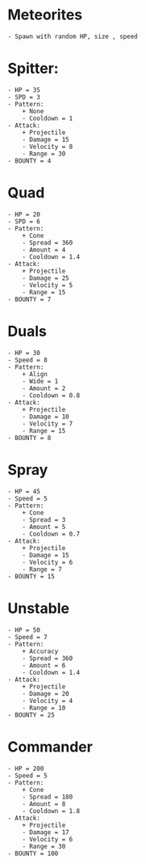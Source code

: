 # Meteorites
	- Spawn with random HP, size , speed

# Spitter:
	- HP = 35
	- SPD = 3
	- Pattern:
		+ None
		- Cooldown = 1
	- Attack:
		+ Projectile
		- Damage = 15
		- Velocity = 8
		- Range = 30
	- BOUNTY = 4

# Quad
	- HP = 20
	- SPD = 6
	- Pattern:
		+ Cone
		- Spread = 360
		- Amount = 4
		- Cooldown = 1.4
	- Attack:
		+ Projectile
		- Damage = 25
		- Velocity = 5
		- Range = 15
	- BOUNTY = 7

# Duals
	- HP = 30
	- Speed = 8
	- Pattern:
		+ Align
		- Wide = 1
		- Amount = 2
		- Cooldown = 0.8
	- Attack:
		+ Projectile
		- Damage = 10
		- Velocity = 7
		- Range = 15
	- BOUNTY = 8

# Spray
	- HP = 45
	- Speed = 5
	- Pattern:
		+ Cone
		- Spread = 3
		- Amount = 5
		- Cooldown = 0.7
	- Attack:
		+ Projectile
		- Damage = 15
		- Velocity = 6
		- Range = 7
	- BOUNTY = 15

# Unstable
	- HP = 50
	- Speed = 7
	- Pattern:
		+ Accuracy
		- Spread = 360
		- Amount = 6
		- Cooldown = 1.4
	- Attack:
		+ Projectile
		- Damage = 20
		- Velocity = 4
		- Range = 10
	- BOUNTY = 25

# Commander
	- HP = 200
	- Speed = 5
	- Pattern:
		+ Cone
		- Spread = 180
		- Amount = 8
		- Cooldown = 1.8
	- Attack:
		+ Projectile
		- Damage = 17
		- Velocity = 6
		- Range = 30
	- BOUNTY = 100